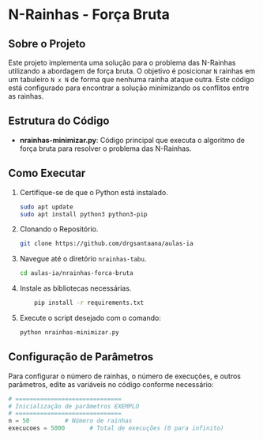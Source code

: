 # N-Rainhas - Força Bruta

## Sobre o Projeto

Este projeto implementa uma solução para o problema das N-Rainhas utilizando a abordagem de força bruta. O objetivo é posicionar `N` rainhas em um tabuleiro `N x N` de forma que nenhuma rainha ataque outra. Este código está configurado para encontrar a solução minimizando os conflitos entre as rainhas.

## Estrutura do Código

-   **nrainhas-minimizar.py**: Código principal que executa o algoritmo de força bruta para resolver o problema das N-Rainhas.

## Como Executar

1. Certifique-se de que o Python está instalado.

    ```sh
    sudo apt update
    sudo apt install python3 python3-pip
    ```

2. Clonando o Repositório.

    ```sh
    git clone https://github.com/drgsantaana/aulas-ia
    ```

3. Navegue até o diretório `nrainhas-tabu`.

    ```sh
    cd aulas-ia/nrainhas-forca-bruta
    ```

4. Instale as bibliotecas necessárias.

    ```sh
        pip install -r requirements.txt
    ```

5. Execute o script desejado com o comando:

    ```sh
    python nrainhas-minimizar.py
    ```

## Configuração de Parâmetros

Para configurar o número de rainhas, o número de execuções, e outros parâmetros, edite as variáveis no código conforme necessário:

```python
# ==============================
# Inicialização de parâmetros EXEMPLO
# ==============================
n = 50          # Número de rainhas
execucoes = 5000       # Total de execuções (0 para infinito)
```
